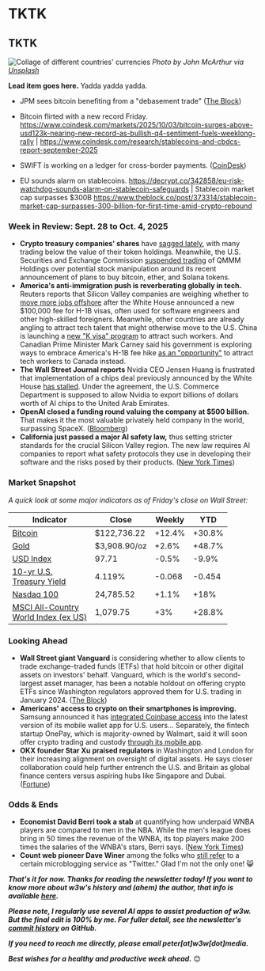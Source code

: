 # TKTK
## TKTK

![Collage of different countries' currencies](https://w3w.news/img/cash-john-mcarthur-unsplash-2500.jpg)
*Photo by John McArthur via [Unsplash](https://unsplash.com/@snowjam)*

**Lead item goes here.** Yadda yadda yadda.

- JPM sees bitcoin benefiting from a "debasement trade" ([The Block](https://www.theblock.co/post/373241/jpmorgan-bitcoin-price-165000-debasement-trade))

- Bitcoin flirted with a new record Friday. https://www.coindesk.com/markets/2025/10/03/bitcoin-surges-above-usd123k-nearing-new-record-as-bullish-q4-sentiment-fuels-weeklong-rally | https://www.coindesk.com/research/stablecoins-and-cbdcs-report-september-2025

- SWIFT is working on a ledger for cross-border payments. ([CoinDesk](https://www.coindesk.com/business/2025/09/29/swift-to-develop-blockchain-based-ledger-for-24-7-cross-border-payments)) <!-- Beware the paywall on this one. May need to find a more permissive link. -->

- EU sounds alarm on stablecoins. https://decrypt.co/342858/eu-risk-watchdog-sounds-alarm-on-stablecoin-safeguards | Stablecoin market cap surpasses $300B https://www.theblock.co/post/373314/stablecoin-market-cap-surpasses-300-billion-for-first-time-amid-crypto-rebound

<!-- Riff on new market quotes, MSCI vs Nasdaq 100. -->

### Week in Review: Sept. 28 to Oct. 4, 2025

- **Crypto treasury companies' shares** have [sagged lately](https://www.wsj.com/finance/currencies/crypto-stockpiling-craze-cools-after-red-hot-summer-d1b6dce2?st=StdiWh&reflink=desktopwebshare_permalink), with many trading below the value of their token holdings. Meanwhile, the U.S. Securities and Exchange Commission [suspended trading](https://cryptonews.com/news/sec-suspends-trading-of-qmmm-holdings-amid-crypto-treasury-manipulation-probe/) of QMMM Holdings over potential stock manipulation around its recent announcement of plans to buy bitcoin, ether, and Solana tokens.
- **America's anti-immigration push is reverberating globally in tech.** Reuters reports that Silicon Valley companies are weighing whether to [move more jobs offshore](https://www.reuters.com/sustainability/sustainable-finance-reporting/silicon-valley-hiring-turmoil-after-new-h-1b-visa-fees-move-spurs-offshoring-2025-09-23/) after the White House announced a new $100,000 fee for H-1B visas, often used for software engineers and other high-skilled foreigners. Meanwhile, other countries are already angling to attract tech talent that might otherwise move to the U.S. China is launching a [new "K visa" program](https://www.reuters.com/sustainability/sustainable-finance-reporting/chinas-new-k-visa-beckons-foreign-tech-talent-us-hikes-h-1b-fee-2025-09-29/) to attract such workers. And Canadian Prime Minister Mark Carney said his government is exploring ways to embrace America's H-1B fee hike [as an "opportunity"](https://www.cicnews.com/2025/09/canada-to-target-tech-talent-us-fee-hike-0960276.html) to attract tech workers to Canada instead.
- **The Wall Street Journal reports** Nvidia CEO Jensen Huang is frustrated that implementation of a chips deal previously announced by the White House [has stalled](https://www.wsj.com/politics/policy/nvidia-trump-uae-chip-deal-delay-c49aaa5c?st=8hducg&reflink=desktopwebshare_permalink). Under the agreement, the U.S. Commerce Department is supposed to allow Nvidia to export billions of dollars worth of AI chips to the United Arab Emirates.
-  **OpenAI closed a funding round valuing the company at $500 billion.** That makes it the most valuable privately held company in the world, surpassing SpaceX. ([Bloomberg](https://finance.yahoo.com/news/openai-completes-share-sale-record-043148719.html))
- **California just passed a major AI safety law,** thus setting stricter standards for the crucial Silicon Valley region. The new law requires AI companies to report what safety protocols they use in developing their software and the risks posed by their products. ([New York Times](https://www.nytimes.com/2025/09/29/technology/california-ai-safety-law.html))


### Market Snapshot

*A quick look at some major indicators as of Friday's close on Wall Street:*

<table>

  <thead>
    <tr>
      <th>Indicator</th>
      <th>Close</th>
      <th>Weekly</th>
      <th>YTD</th>
    </tr>
  </thead>

  <tbody>
    <tr>
      <td><a href="https://coinmarketcap.com/currencies/bitcoin/">Bitcoin</a></td>
      <td>$122,736.22</td>
      <td>+12.4%</td>
      <td>+30.8%</td>
    </tr>
    <tr>
      <td><a href="https://finance.yahoo.com/quote/GC%3DF?p=GC%253DF">Gold</a></td>
      <td>$3,908.90/oz</td>
      <td>+2.6%</td>
      <td>+48.7%</td>
    </tr>
    <tr>
      <td><a href="https://finance.yahoo.com/quote/DX-Y.NYB?p=DX-Y.NYB&.tsrc=fin-srch">USD Index</a></td>
      <td>97.71</td>
      <td>-0.5%</td>
      <td>-9.9%</td>
    </tr>
    <tr>
      <td><a href="https://finance.yahoo.com/quote/%5ETNX/">10-yr U.S. <br>Treasury Yield</a></td>
      <td>4.119%</td>
      <td>-0.068</td>
      <td>-0.454</td>
    </tr>
    <tr>
      <td><a href="https://finance.yahoo.com/quote/%5ENDX/components?p=%255ENDX">Nasdaq 100</a></td>
      <td>24,785.52</td>
      <td>+1.1%</td>
      <td>+18%</td>
    </tr>
    <tr>
      <td><a href="https://www.msci.com/indexes/index/899901">MSCI All-Country <br>World Index (ex US)</a></td>
      <td>1,079.75</td>
      <td>+3%</td>
      <td>+28.8%</td>
    </tr>
  </tbody>
</table>

### Looking Ahead

- **Wall Street giant Vanguard** is considering whether to allow clients to trade exchange-traded funds (ETFs) that hold bitcoin or other digital assets on investors' behalf. Vanguard, which is the world's second-largest asset manager, has been a notable holdout on offering crypto ETFs since Washington regulators approved them for U.S. trading in January 2024. ([The Block](https://www.theblock.co/post/372531/vanguard-crypto-etf-access))
- **Americans' access to crypto on their smartphones is improving.** Samsung announced it has [integrated Coinbase access](https://decrypt.co/342859/samsung-brings-coinbase-access-75m-wallet-users-latest-crypto-embrace) into the latest version of its mobile wallet app for U.S. users... Separately, the fintech startup OnePay, which is majority-owned by Walmart, said it will soon offer crypto trading and custody [through its mobile app](https://www.cnbc.com/2025/10/03/walmart-onepay-is-rolling-out-crypto-to-mobile-banking-app.html).
- **OKX founder Star Xu praised regulators** in Washington and London for their increasing alignment on oversight of digital assets. He says closer collaboration could help further entrench the U.S. and Britain as global finance centers versus aspiring hubs like Singapore and Dubai. ([Fortune](https://fortune.com/crypto/2025/09/29/the-u-s-and-u-k-are-aligning-on-blockchain-and-thats-good-for-the-world-economy/))

### Odds & Ends

- **Economist David Berri took a stab** at quantifying how underpaid WNBA players are compared to men in the NBA. While the men's league does bring in 50 times the revenue of the WNBA, its top players make 200 times the salaries of the WNBA's stars, Berri says. ([New York Times](https://news.google.com/read/CBMid0FVX3lxTE9kNjF0UFQ3NWt6d0JGelRRZzY3Mm9BN2ppbWZlbXRhUEpscndZTjl1bmprV2pmQU05NjZBeU41LU9DVjlCQnVORWl4ZmtTaERzMWdaQ1hnUHAwZ1FfaU1hZU9rd184TlhRVFpCSUJnN19RS1prdWxn?hl=en-US&gl=US&ceid=US%3Aen))
- **Count web pioneer Dave Winer** among the folks who [still refer](http://scripting.com/2025/10/01/151233.html?title=weLikeTwitterSoBloggingMustBeDead) to a certain microblogging service as "Twitter." Glad I'm not the only one! 😸

_**That's it for now. Thanks for reading the newsletter today! If you want to know more about w3w's history and (ahem) the author, that info is available [here](https://w3wnews.substack.com/about).**_

_**Please note, I regularly use several AI apps to assist production of w3w. But the final edit is 100% by me. For fuller detail, see the newsletter's [commit history](https://github.com/peteramckay/w3wnewsletter/commits) on GitHub.**_

_**If you need to reach me directly, please email peter[at]w3w[dot]media.**_

_**Best wishes for a healthy and productive week ahead.**_ 😊
